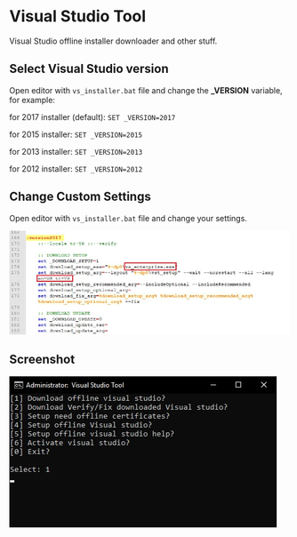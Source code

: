 # Visual Studio Tool
Visual Studio offline installer downloader and other stuff.


## Select Visual Studio version
Open editor with ``vs_installer.bat`` file and change the **_VERSION** variable, for example: 

for 2017 installer (default): `SET _VERSION=2017`

for 2015 installer: `SET _VERSION=2015`

for 2013 installer: `SET _VERSION=2013`

for 2012 installer: `SET _VERSION=2012`


## Change Custom Settings
Open editor with ``vs_installer.bat`` file and change your settings.

![VST](https://raw.githubusercontent.com/loopcoder/Visual-Studio-Tool/master/screenshot1.jpg)


## Screenshot
![VST](https://raw.githubusercontent.com/loopcoder/Visual-Studio-Tool/master/screenshot.jpg)
